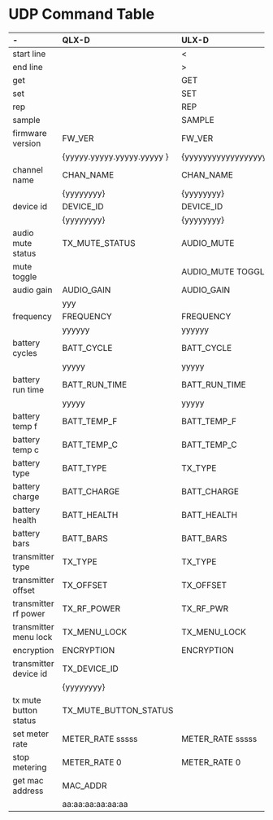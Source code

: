 # UDP Command Table

| -                     | QLX-D                      | ULX-D                | UHF-R            | Axient            |
|:----------------------|:---------------------------|:---------------------|:-----------------|:------------------|
| start line            |                            | <                    | *                | <                 |
| end line              |                            | >                    | *                | >                 |
| get                   |                            | GET                  | GET              | GET               |
| set                   |                            | SET                  | SET              | SET               |
| rep                   |                            | REP                  | REPORT           | REP               |
| sample                |                            | SAMPLE               | SAMPLE           | SAMPLE            |
| firmware version      | FW_VER                     | FW_VER               |                  |                   |
|                       | {yyyyy.yyyyy.yyyyy.yyyyy } | {yyyyyyyyyyyyyyyyyy} |                  |                   |
| channel name          | CHAN_NAME                  | CHAN_NAME            | CHAN_NAME        | CHAN_NAME         |
|                       | {yyyyyyyy}                 | {yyyyyyyy}           | yyyyyyyyyyyy     | {yyyyyyyy}        |
| device id             | DEVICE_ID                  | DEVICE_ID            |                  |                   |
|                       | {yyyyyyyy}                 | {yyyyyyyy}           |                  | {yyyyyyyy}        |
| audio mute status     | TX_MUTE_STATUS             | AUDIO_MUTE           | MUTE             | AUDIO_MUTE        |
| mute toggle           |                            | AUDIO_MUTE TOGGLE    | MUTE TOGGLE      | AUDIO_MUTE TOGGLE |
| audio gain            | AUDIO_GAIN                 | AUDIO_GAIN           | AUDIO_GAIN       | AUDIO_GAIN        |
|                       | yyy                        |                      |                  |                   |
| frequency             | FREQUENCY                  | FREQUENCY            | FREQUENCY        | FREQUENCY         |
|                       | yyyyyy                     | yyyyyy               | yyyyyy           |                   |
| battery cycles        | BATT_CYCLE                 | BATT_CYCLE           |                  |                   |
|                       | yyyyy                      | yyyyy                |                  |                   |
| battery run time      | BATT_RUN_TIME              | BATT_RUN_TIME        |                  |                   |
|                       | yyyyy                      | yyyyy                |                  |                   |
| battery temp f        | BATT_TEMP_F                | BATT_TEMP_F          |                  |                   |
| battery temp c        | BATT_TEMP_C                | BATT_TEMP_C          |                  |                   |
| battery type          | BATT_TYPE                  | TX_TYPE              |                  |                   |
| battery charge        | BATT_CHARGE                | BATT_CHARGE          |                  |                   |
| battery health        | BATT_HEALTH                | BATT_HEALTH          |                  |                   |
| battery bars          | BATT_BARS                  | BATT_BARS            | TX_BAT           |                   |
| transmitter type      | TX_TYPE                    | TX_TYPE              | TX_TYPE          |                   |
| transmitter offset    | TX_OFFSET                  | TX_OFFSET            |                  |                   |
| transmitter rf power  | TX_RF_POWER                | TX_RF_PWR            |                  |                   |
| transmitter menu lock | TX_MENU_LOCK               | TX_MENU_LOCK         |                  |                   |
| encryption            | ENCRYPTION                 | ENCRYPTION           |                  |                   |
| transmitter device id | TX_DEVICE_ID               |                      |                  |                   |
|                       | {yyyyyyyy}                 |                      |                  |                   |
| tx mute button status | TX_MUTE_BUTTON_STATUS      |                      |                  |                   |
| set meter rate        | METER_RATE sssss           | METER_RATE sssss     | METER x sss      |                   |
| stop metering         | METER_RATE 0               | METER_RATE 0         | METER x ALL STOP |                   |
| get mac address       | MAC_ADDR                   |                      |                  |                   |
|                       | aa:aa:aa:aa:aa:aa          |                      |                  |                   |
